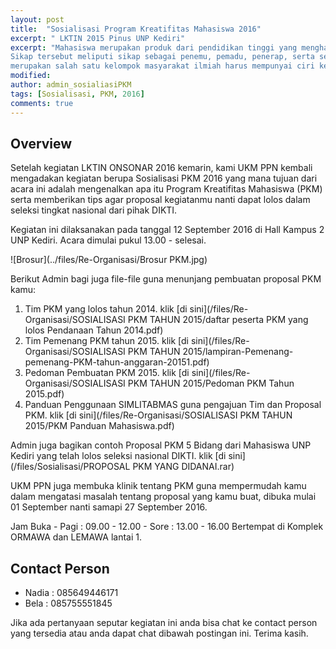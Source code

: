```yaml
---
layout: post
title:  "Sosialisasi Program Kreatifitas Mahasiswa 2016"
excerpt: " LKTIN 2015 Pinus UNP Kediri"
excerpt: "Mahasiswa merupakan produk dari pendidikan tinggi yang menghasilkan lulusan yang mempunyai sikap kecendekiawanan. 
Sikap tersebut meliputi sikap sebagai penemu, pemadu, penerap, serta sebagai pengembang IPTEKS. Untuk itu, mahasiswa yang 
merupakan salah satu kelompok masyarakat ilmiah harus mempunyai ciri kehidupan akademis yang dinamis."
modified: 
author: admin_sosialiasiPKM
tags: [Sosialisasi, PKM, 2016]
comments: true
---
```


## Overview

Setelah kegiatan LKTIN ONSONAR 2016 kemarin, kami UKM PPN kembali mengadakan kegiatan berupa Sosialisasi PKM 2016 yang mana
tujuan dari acara ini adalah mengenalkan apa itu Program Kreatifitas Mahasiswa (PKM) serta memberikan tips agar proposal
kegiatanmu nanti dapat lolos dalam seleksi tingkat nasional dari pihak DIKTI.

Kegiatan ini dilaksanakan pada tanggal 12 September 2016 di Hall Kampus 2 UNP Kediri.
Acara dimulai pukul 13.00 - selesai.

![Brosur](../files/Re-Organisasi/Brosur PKM.jpg)

Berikut Admin bagi juga file-file guna menunjang pembuatan proposal PKM kamu:
1. Tim PKM yang lolos tahun 2014. klik [di sini](/files/Re-Organisasi/SOSIALISASI PKM TAHUN 2015/daftar peserta PKM yang lolos Pendanaan Tahun 2014.pdf)
2. Tim Pemenang PKM tahun 2015. klik [di sini](/files/Re-Organisasi/SOSIALISASI PKM TAHUN 2015/lampiran-Pemenang-pemenang-PKM-tahun-anggaran-20151.pdf)
3. Pedoman Pembuatan PKM 2015. klik [di sini](/files/Re-Organisasi/SOSIALISASI PKM TAHUN 2015/Pedoman PKM Tahun 2015.pdf)
4. Panduan Penggunaan SIMLITABMAS guna pengajuan Tim dan Proposal PKM. klik [di sini](/files/Re-Organisasi/SOSIALISASI PKM TAHUN 2015/PKM Panduan Mahasiswa.pdf)


Admin juga bagikan contoh Proposal PKM 5 Bidang dari Mahasiswa UNP Kediri yang telah lolos seleksi nasional DIKTI. klik [di sini](/files/Sosialisasi/PROPOSAL PKM YANG DIDANAI.rar)

UKM PPN juga membuka klinik tentang PKM guna mempermudah kamu dalam mengatasi masalah tentang proposal yang kamu buat, dibuka mulai 01 September nanti samapi 27 September 2016.

Jam Buka - Pagi : 09.00 - 12.00
         - Sore : 13.00 - 16.00
Bertempat di Komplek ORMAWA dan LEMAWA lantai 1.

## Contact Person
* Nadia : 085649446171
* Bela : 085755551845

Jika ada pertanyaan seputar kegiatan ini anda bisa chat ke contact person yang tersedia atau anda dapat chat dibawah postingan ini. Terima kasih.
